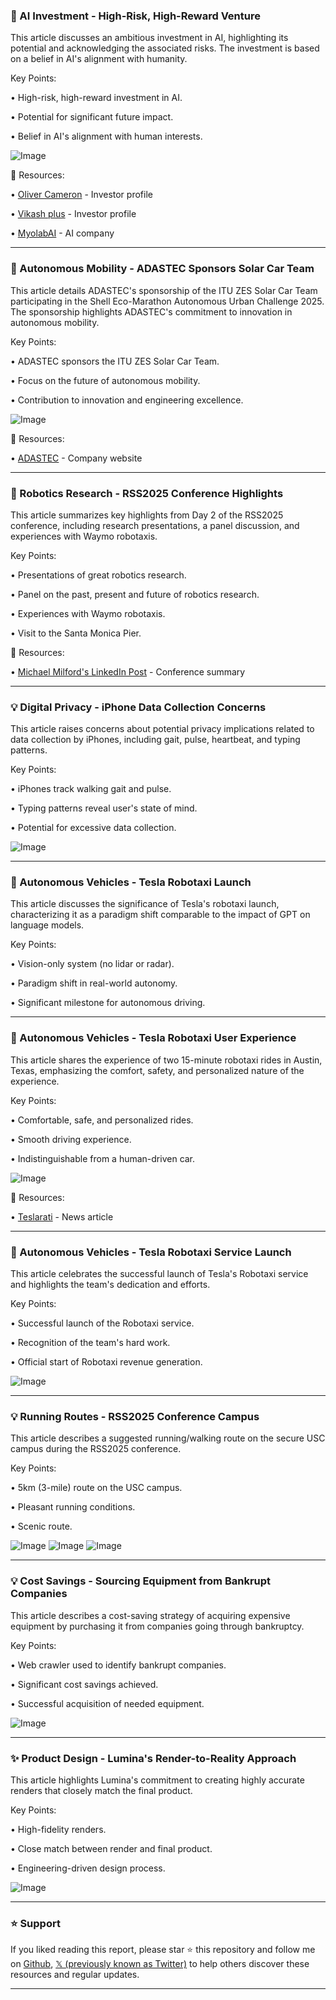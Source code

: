### 🤖 AI Investment - High-Risk, High-Reward Venture

This article discusses an ambitious investment in AI, highlighting its potential and acknowledging the associated risks.  The investment is based on a belief in AI's alignment with humanity.

Key Points:

• High-risk, high-reward investment in AI.

• Potential for significant future impact.

• Belief in AI's alignment with human interests.


![Image](https://pbs.twimg.com/amplify_video_thumb/1936874542175080448/img/G7sWrM2Qa0gGbKQL.jpg)

🔗 Resources:

• [Oliver Cameron](https://x.com/olivercameron) -  Investor profile

• [Vikash plus](https://x.com/Vikashplus) -  Investor profile

• [MyolabAI](https://x.com/MyolabAI) -  AI company


---

### 🚀 Autonomous Mobility - ADASTEC Sponsors Solar Car Team

This article details ADASTEC's sponsorship of the ITU ZES Solar Car Team participating in the Shell Eco-Marathon Autonomous Urban Challenge 2025.  The sponsorship highlights ADASTEC's commitment to innovation in autonomous mobility.

Key Points:

• ADASTEC sponsors the ITU ZES Solar Car Team.

• Focus on the future of autonomous mobility.

• Contribution to innovation and engineering excellence.


![Image](https://pbs.twimg.com/media/GuI_rTKXcAA-vKO?format=jpg&name=small)

🔗 Resources:

• [ADASTEC](https://x.com/AdastecCorp) -  Company website


---

### 🤖 Robotics Research - RSS2025 Conference Highlights

This article summarizes key highlights from Day 2 of the RSS2025 conference, including research presentations, a panel discussion, and experiences with Waymo robotaxis.

Key Points:

• Presentations of great robotics research.

• Panel on the past, present and future of robotics research.

•  Experiences with Waymo robotaxis.

• Visit to the Santa Monica Pier.


🔗 Resources:

• [Michael Milford's LinkedIn Post](https://linkedin.com/posts/michaeljmilford_rss2025-robotaxis-activity-7342944316379619329-ZeLB…) - Conference summary


---

### 💡 Digital Privacy - iPhone Data Collection Concerns

This article raises concerns about potential privacy implications related to data collection by iPhones, including gait, pulse, heartbeat, and typing patterns.


Key Points:

• iPhones track walking gait and pulse.

•  Typing patterns reveal user's state of mind.

•  Potential for excessive data collection.


![Image](https://pbs.twimg.com/tweet_video_thumb/GuGZYEgXwAAMFcj.jpg)

---

### 🚀 Autonomous Vehicles - Tesla Robotaxi Launch

This article discusses the significance of Tesla's robotaxi launch, characterizing it as a paradigm shift comparable to the impact of GPT on language models.

Key Points:

• Vision-only system (no lidar or radar).

• Paradigm shift in real-world autonomy.

•  Significant milestone for autonomous driving.


---

### 🚀 Autonomous Vehicles - Tesla Robotaxi User Experience

This article shares the experience of two 15-minute robotaxi rides in Austin, Texas, emphasizing the comfort, safety, and personalized nature of the experience.

Key Points:

• Comfortable, safe, and personalized rides.

• Smooth driving experience.

•  Indistinguishable from a human-driven car.


![Image](https://pbs.twimg.com/media/GuFocSPWkAAN1PJ?format=png&name=small)

🔗 Resources:

• [Teslarati](https://x.com/Teslarati/status/1936944196478197773) - News article


---

### 🚀 Autonomous Vehicles - Tesla Robotaxi Service Launch

This article celebrates the successful launch of Tesla's Robotaxi service and highlights the team's dedication and efforts.

Key Points:

• Successful launch of the Robotaxi service.

•  Recognition of the team's hard work.

•  Official start of Robotaxi revenue generation.


![Image](https://pbs.twimg.com/media/GuFijGFWwAAOV-F?format=jpg&name=small)

---

### 💡 Running Routes - RSS2025 Conference Campus

This article describes a suggested running/walking route on the secure USC campus during the RSS2025 conference.


Key Points:

•  5km (3-mile) route on the USC campus.

•  Pleasant running conditions.

•  Scenic route.



![Image](https://pbs.twimg.com/media/GuEc-QuXAAAGi7c?format=jpg&name=small)
![Image](https://pbs.twimg.com/media/GuEc-NMXgAAoTPZ?format=jpg&name=360x360)
![Image](https://pbs.twimg.com/media/GuEc-RGWsAAwbBx?format=jpg&name=360x360)


---

### 💡 Cost Savings - Sourcing Equipment from Bankrupt Companies

This article describes a cost-saving strategy of acquiring expensive equipment by purchasing it from companies going through bankruptcy.


Key Points:

• Web crawler used to identify bankrupt companies.

•  Significant cost savings achieved.

•  Successful acquisition of needed equipment.


![Image](https://pbs.twimg.com/media/GuEXt0aa4AAzZD5?format=jpg&name=small)


---

### ✨ Product Design - Lumina's Render-to-Reality Approach

This article highlights Lumina's commitment to creating highly accurate renders that closely match the final product.

Key Points:

•  High-fidelity renders.

•  Close match between render and final product.

•  Engineering-driven design process.


![Image](https://pbs.twimg.com/media/GuEWl9jWsAEBduE?format=jpg&name=small)


---

### ⭐️ Support

If you liked reading this report, please star ⭐️ this repository and follow me on [Github](https://github.com/Drix10), [𝕏 (previously known as Twitter)](https://x.com/DRIX_10_) to help others discover these resources and regular updates.

---